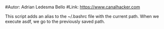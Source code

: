 #Autor: Adrian Ledesma Bello
#Link: https://www.canalhacker.com

This script adds an alias to the ~/.bashrc file with the current path.
When we execute asdf, we go to the previously saved path.
